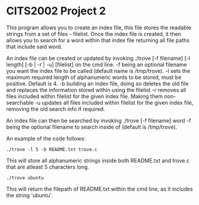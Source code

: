 # CITS2002 Project 2

This program allows you to create an index file, this file stores the readable strings from a set of files - filelist. Once the index file is created, it then allows you to search for a word within that index file returning all file paths that include said word.

An index file can be created or updated by invoking ./trove [-f filename] [-l length] [-b | -r | -u] [filelist] on the cmd line.
-f being an optional filename you want the index file to be called (default name is /tmp/trove).
-l sets the maximum required length of alphanumeric words to be stored, must be positive. Default is 4.
-b building an index file, doing so deletes the old file and replaces the information stored within using the filelist
-r removes all files included within filelist for the given index file. Making them non-searchable
-u updates all files included within filelist for the given index file, removing the old search info if required.

An index file can then be searched by invoking ./trove [-f filename] word
-f being the optional filename to search inside of (default is /tmp/trove).

An example of the code follows:

`./trove -l 5 -b README.txt trove.c`

This will store all alphanumeric strings inside both README.txt and trove.c that are atleast 5 characters long.

`./trove ubuntu`

This will return the filepath of README.txt within the cmd line, as it includes the string 'ubuntu'.
